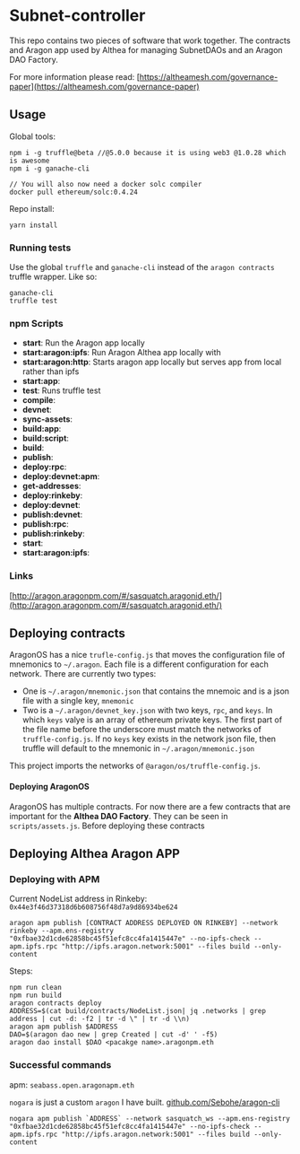 # Subnet-controller

This repo contains two pieces of software that work together. The contracts and Aragon app used by Althea for managing SubnetDAOs and an Aragon DAO Factory.

For more information please read: [https://altheamesh.com/governance-paper](https://altheamesh.com/governance-paper)


## Usage

Global tools:

```
npm i -g truffle@beta //@5.0.0 because it is using web3 @1.0.28 which is awesome
npm i -g ganache-cli

// You will also now need a docker solc compiler
docker pull ethereum/solc:0.4.24
```

Repo install:

```
yarn install
```

### Running tests

Use the global `truffle` and `ganache-cli` instead of the `aragon contracts` truffle wrapper. Like so:

```
ganache-cli
truffle test
```

### npm Scripts

- **start**: Run the Aragon app locally
- **start:aragon:ipfs**: Run Aragon Althea app locally with
- **start:aragon:http**: Starts aragon app locally but serves app from local rather than ipfs
- **start:app**: 
- **test**: Runs truffle test
- **compile**: 
- **devnet**:
- **sync-assets**:
- **build:app**:
- **build:script**:
- **build**:
- **publish**:
- **deploy:rpc**:
- **deploy:devnet:apm**:
- **get-addresses**:
- **deploy:rinkeby**:
- **deploy:devnet**:
- **publish:devnet**:
- **publish:rpc**:
- **publish:rinkeby**:
- **start**: 
- **start:aragon:ipfs**:

### Links

[http://aragon.aragonpm.com/#/sasquatch.aragonid.eth/](http://aragon.aragonpm.com/#/sasquatch.aragonid.eth/)


## Deploying contracts

AragonOS has a nice `trufle-config.js` that moves the configuration file of mnemonics to `~/.aragon`. Each file is a different configuration for each network. There are currently two types:

- One is `~/.aragon/mnemonic.json` that contains the mnemoic and is a json file with a single key, `mnemonic`
- Two is a `~/.aragon/devnet_key.json` with two keys, `rpc`, and `keys`. In which `keys` valye is an array of ethereum private keys. The first part of the file name before the underscore must match the networks of `truffle-config.js`. If no `keys` key exists in the network json file, then truffle will default to the mnemonic in `~/.aragon/mnemonic.json`

This project imports the networks of `@aragon/os/truffle-config.js`.

#### Deploying AragonOS

AragonOS has multiple contracts. For now there are a few contracts that are important for the **Althea DAO Factory**. They can be seen in `scripts/assets.js`. Before deploying these contracts


## Deploying Althea Aragon APP
### Deploying with APM

Current NodeList address in Rinkeby: `0x44e3f46d37318d6b608756f48d7a9d86934be624`

`aragon apm publish [CONTRACT ADDRESS DEPLOYED ON RINKEBY] --network rinkeby --apm.ens-registry "0xfbae32d1cde62858bc45f51efc8cc4fa1415447e" --no-ipfs-check --apm.ipfs.rpc "http://ipfs.aragon.network:5001" --files build --only-content` 


Steps:

    npm run clean
    npm run build
    aragon contracts deploy
    ADDRESS=$(cat build/contracts/NodeList.json| jq .networks | grep address | cut -d: -f2 | tr -d \" | tr -d \\n)
    aragon apm publish $ADDRESS
    DAO=$(aragon dao new | grep Created | cut -d' ' -f5)
    aragon dao install $DAO <pacakge name>.aragonpm.eth

### Successful commands

apm: `seabass.open.aragonapm.eth`

`nogara` is just a custom `aragon` I have built. [github.com/Sebohe/aragon-cli](github.com/Sebohe/aragon-cli)

```
nogara apm publish `ADDRESS` --network sasquatch_ws --apm.ens-registry "0xfbae32d1cde62858bc45f51efc8cc4fa1415447e" --no-ipfs-check --apm.ipfs.rpc "http://ipfs.aragon.network:5001" --files build --only-content
```
